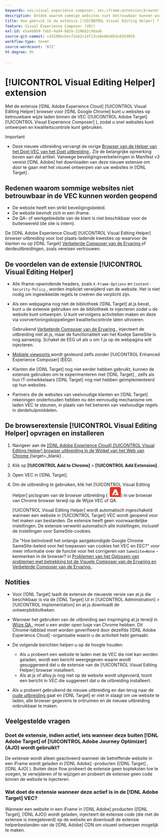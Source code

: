 ```yaml
---
keywords: vec;visual experience composer; vec;iframe;extension;browser;faq
description: Ontdek waarom sommige websites niet betrouwbaar kunnen worden geopend in de [!UICONTROL Visual Experience Composer] (VEC). Met de browserextensie [!UICONTROL Visual Editing Helper] kunt u websites betrouwbaar laden binnen de VEC.
title: Hoe gebruik ik de extensie [!UICONTROL Visual Editing Helper] ?
feature: Visual Experience Composer (VEC)
exl-id: e5aeb8b9-fab5-4ad4-882e-2106d2c9daab
source-git-commit: c41580bcbecf2eb2c14f13ce8e66e854c655d059
workflow-type: tm+mt
source-wordcount: '672'
ht-degree: 0%

---
```


# [!UICONTROL Visual Editing Helper] extension

Met de extensie [!DNL Adobe Experience Cloud] [!UICONTROL Visual Editing Helper] browser voor [!DNL Google Chrome] kunt u websites op betrouwbare wijze laden binnen de VEC ([!UICONTROL Adobe Target] [!UICONTROL Visual Experience Composer] ), zodat u snel websites kunt ontwerpen en kwaliteitscontrole kunt gebruiken.

>[!IMPORTANT]
>
>* Deze nieuwe uitbreiding vervangt de vorige [ Browser van de Helper van het Doel VEC van het Doel uitbreiding ](/help/main/c-experiences/c-visual-experience-composer/r-troubleshoot-composer/vec-helper-browser-extension.md). Zie de belangrijke opmerking boven aan dat artikel. Vanwege beveiligingsverbeteringen in Manifest v3 vereist [!DNL Adobe] het downloaden van deze nieuwe extensie om door te gaan met het visueel ontwerpen van uw websites in [!DNL Target] .

## Redenen waarom sommige websites niet betrouwbaar in de VEC kunnen worden geopend

* De website heeft een strikt beveiligingsbeleid.
* De website bevindt zich in een iframe.
* De QA- of werkgebiedsite van de klant is niet beschikbaar voor de buitenwereld (de site is intern).

De [!DNL Adobe Experience Cloud] [!UICONTROL Visual Editing Helper] browser uitbreiding voor lost plaats-ladende kwesties op waarvoor de klanten nu op [!DNL Target] [ Verbeterde Composer van de Ervaring ](/help/main/administrating-target/visual-experience-composer-set-up.md#eec) of derdeuitbreidingen, zoals vereisen vertrouwen.

## De voordelen van de extensie [!UICONTROL Visual Editing Helper]

* Alle iframe-opwindende headers, zoals `X-Frame-Options` en `Content-Security-Policy` , worden impliciet verwijderd van de website. Het is niet nodig om ingewikkelde regels te creëren die verplicht zijn.
* Als een webpagina nog niet de bibliotheek [!DNL Target] at.js bevat, kunt u de extensie gebruiken om de bibliotheek te injecteren zodat u de website kunt ontwerpen. U kunt vervolgens activiteiten maken en deze via voorvertoningskoppelingen kwaliteitscontrole laten uitvoeren.

  Gebruikend [ Verbeterde Composer van de Ervaring ](/help/main/administrating-target/visual-experience-composer-set-up.md#eec), injecteert de uitbreiding niet at.js, maar de functionaliteit van het Koekje SameSite is nog aanwezig. Schakel de EEG uit als u om 1.js op de webpagina wilt injecteren.

* [ Mobiele viewports ](/help/main/c-experiences/c-visual-experience-composer/mobile-viewports.md) wordt gesteund zelfs zonder [!UICONTROL Enhanced Experience Composer] (EEG).
* Klanten die [!DNL Target] nog niet eerder hebben gebruikt, kunnen de extensie gebruiken om te experimenteren met [!DNL Target] , zelfs als hun IT-ontwikkelaars [!DNL Target] nog niet hebben geïmplementeerd op hun websites.
* Partners die de websites van veelvoudige klanten en [!DNL Target] rekeningen onderhouden hebben nu één eenvoudig mechanisme om laden VEC te steunen, in plaats van het beheren van veelvoudige regels in derdehulpmiddelen.

## De browserextensie [!UICONTROL Visual Editing Helper] opvragen en installeren

1. Navigeer aan de [[!DNL Adobe Experience Cloud] [!UICONTROL Visual Editing Helper] browser uitbreiding in de Winkel van het Web van Chrome ](https://chrome.google.com/webstore/detail/adobe-experience-cloud-vi/kgmjjkfjacffaebgpkpcllakjifppnca){target=_blank} .
1. Klik op **[!UICONTROL Add to Chrome]** > **[!UICONTROL Add Extension]** .
1. Open VEC in [!DNL Target].
1. Om de uitbreiding te gebruiken, klik het [!UICONTROL Visual Editing Helper] pictogram van de browser uitbreiding ( ![ Visuele het Uitgeven pictogram van de Uitbreiding ](/help/main/c-experiences/c-visual-experience-composer/r-troubleshoot-composer/assets/visual-editing-helper.png)) in uw browser van Chrome browser terwijl op de Wijze VEC of QA.

   [!UICONTROL Visual Editing Helper] wordt automatisch ingeschakeld wanneer een website in [!UICONTROL Target] VEC wordt geopend voor het maken van bestanden. De extensie heeft geen voorwaardelijke instellingen. De extensie verwerkt automatisch alle instellingen, inclusief de instellingen voor SameSite-cookies.

   Zie &quot;Hoe beïnvloedt het onlangs aangekondigde Google Chrome SameSite-beleid voor het toepassen van cookies het VEC en EEC?&quot; voor meer informatie over de functie voor het corrigeren van `SameSite=None` -kenmerken in de browser? in [ Problemen van het Oplossen van problemen met betrekking tot de Visuele Composer van de Ervaring en Verbeterde Composer van de Ervaring ](/help/main/c-experiences/c-visual-experience-composer/r-troubleshoot-composer/issues-related-to-the-visual-experience-composer-vec-and-enhanced-experience-composer-eec.md).

## Notities

* Voor [!DNL Target] laadt de extensie de nieuwste versie van at.js die beschikbaar is via de [!DNL Target] UI in [!UICONTROL Administration] > [!UICONTROL Implementation] en at.js downloadt de ontwerpbibliotheken.
* Wanneer het gebruiken van de uitbreiding aan inspringing at.js terwijl in [ Wijze QA ](/help/main/c-activities/c-activity-qa/activity-qa.md), moet u een ander open lusje van Chrome hebben. Dit Chrome-tabblad moet worden geverifieerd door dezelfde [!DNL Adobe Experience Cloud] -organisatie waarin u de activiteit hebt gemaakt.
* De volgende berichten helpen u op de hoogte houden:

   * Als u probeert een website te laden met de VEC die niet kan worden geladen, wordt een bericht weergegeven waarin wordt gesuggereerd dat u de extensie van de [!UICONTROL Visual Editing Helper] browser installeert.
   * Als at.js of alloy.js nog niet op de website wordt uitgevoerd, toont een bericht in VEC die suggereert dat u de uitbreiding installeert.
* Als u probeert gebruikend de nieuwe uitbreiding en dan terug naar de [ oude uitbreiding ](/help/main/c-experiences/c-visual-experience-composer/r-troubleshoot-composer/vec-helper-browser-extension.md) gaat en [!DNL Target] er niet in slaagt om uw website te laden, alle browser gegevens te ontruimen en de nieuwe uitbreiding onbruikbaar te maken.

## Veelgestelde vragen

### Doet de extensie, indien actief, iets wanneer deze buiten [!DNL Adobe Target] of [!UICONTROL Adobe Journey Optimizer] (AJO) wordt gebruikt?

De extensie wordt alleen geactiveerd wanneer de betreffende website in een iFrame wordt geladen in [!DNL Adobe] -producten ([!DNL Target] , [!DNL AJO] ). Buiten deze flow probeert de extensie geen kopteksten toe te voegen, te verwijderen of te wijzigen en probeert de extensie geen code binnen de website te injecteren.

### Wat doet de extensie wanneer deze actief is in de [!DNL Adobe Target] VEC?

Wanneer een website in een iFrame in [!DNL Adobe] producten ([!DNL Target], [!DNL AJO]) wordt geladen, injecteert de extensie code (die met de extensie is meegeleverd) op de website en downloadt de extensie helperbestanden van de [!DNL Adobe] CDN om visueel ontwerpen mogelijk te maken.
